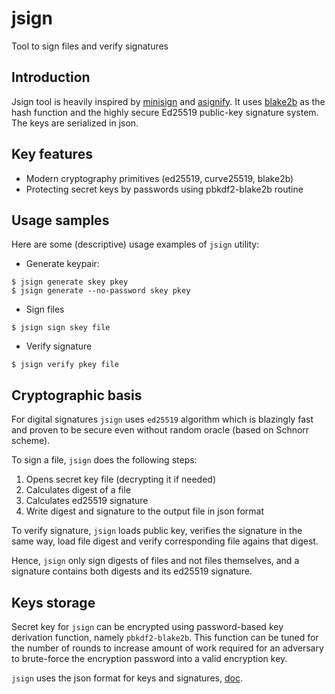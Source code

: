 # jsign

Tool to sign files and verify signatures

## Introduction

Jsign tool is heavily inspired by [minisign](https://github.com/jedisct1/minisign) and [asignify](https://github.com/vstakhov/asignify). It uses [blake2b](https://blake2b.net/) as the hash function and the highly secure Ed25519 public-key signature system. The keys are serialized in json.

## Key features

- Modern cryptography primitives (ed25519, curve25519, blake2b)
- Protecting secret keys by passwords using pbkdf2-blake2b routine

## Usage samples

Here are some (descriptive) usage examples of `jsign` utility:

- Generate keypair:

```
$ jsign generate skey pkey
$ jsign generate --no-password skey pkey
```

- Sign files

```
$ jsign sign skey file
```

- Verify signature

```
$ jsign verify pkey file
```

## Cryptographic basis

For digital signatures `jsign` uses `ed25519` algorithm which is blazingly fast and
proven to be secure even without random oracle (based on Schnorr scheme).

To sign a file, `jsign` does the following steps:

1. Opens secret key file (decrypting it if needed)
2. Calculates digest of a file
3. Calculates ed25519 signature
4. Write digest and signature to the output file in json format

To verify signature, `jsign` loads public key, verifies the signature in the same
way, load file digest and verify corresponding file agains that digest.

Hence, `jsign` only sign digests of files and not files themselves, and a signature
contains both digests and its ed25519 signature.

## Keys storage

Secret key for `jsign` can be encrypted using password-based key derivation function,
namely `pbkdf2-blake2b`. This function can be tuned for the number of rounds to increase
amount of work required for an adversary to brute-force the encryption password into
a valid encryption key.

`jsign` uses the json format for keys and signatures,  [doc](https://godoc.org/github.com/ArtemKulyabin/cryptostack).

